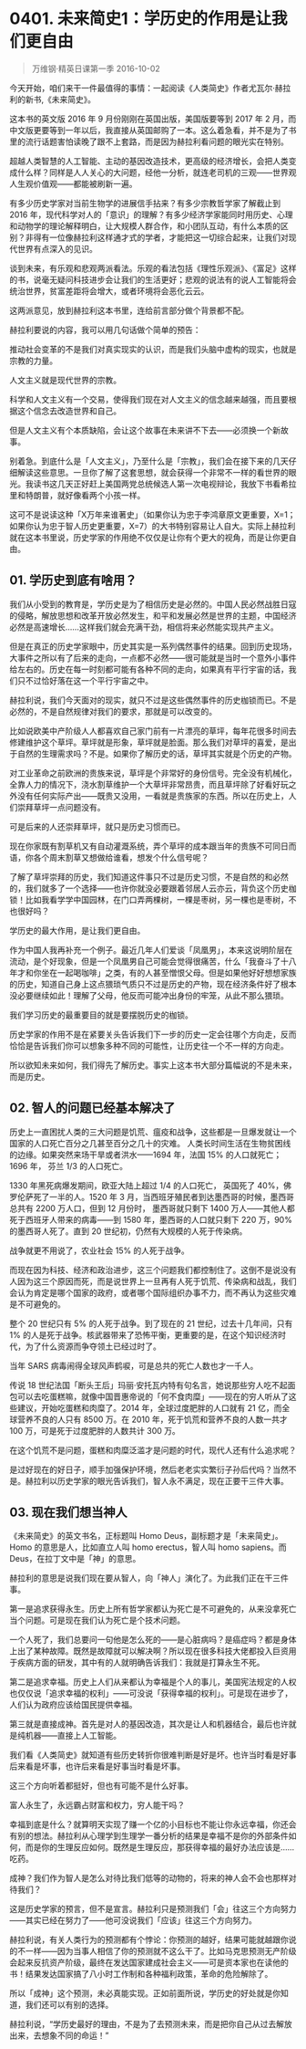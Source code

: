 # 0401. 未来简史1：学历史的作用是让我们更自由
> 万维钢·精英日课第一季
2016-10-02

今天开始，咱们来干一件最值得的事情：一起阅读《人类简史》作者尤瓦尔·赫拉利的新书,《未来简史》。

这本书的英文版 2016 年 9 月份刚刚在英国出版，美国版要等到 2017 年 2 月，而中文版更要等到一年以后，我直接从英国邮购了一本。这么着急看，并不是为了书里的流行话题害怕读晚了跟不上套路，而是因为赫拉利看问题的眼光实在特别。

超越人类智慧的人工智能、主动的基因改造技术，更高级的经济增长，会把人类变成什么样？同样是人人关心的大问题，经他一分析，就连老司机的三观——世界观人生观价值观——都能被刷新一遍。

有多少历史学家对当前生物学的进展信手拈来？有多少宗教哲学家了解截止到 2016 年，现代科学对人的「意识」的理解？有多少经济学家能同时用历史、心理和动物学的理论解释明白，让大规模人群合作，和小团队互动，有什么本质的区别？非得有一位像赫拉利这样通才式的学者，才能把这一切综合起来，让我们对现代世界有点深入的见识。

谈到未来，有乐观和悲观两派看法。乐观的看法包括《理性乐观派》、《富足》这样的书，说毫无疑问科技进步会让我们的生活更好；悲观的说法有的说人工智能将会统治世界，贫富差距将会增大，或者环境将会恶化云云。

这两派意见，放到赫拉利这本书里，连给前言部分做个背景都不配。

赫拉利要说的内容，我可以用几句话做个简单的预告：

推动社会变革的不是我们对真实现实的认识，而是我们头脑中虚构的现实，也就是宗教的力量。

人文主义就是现代世界的宗教。

科学和人文主义有一个交易，使得我们现在对人文主义的信念越来越强，而且要根据这个信念去改造世界和自己。

但是人文主义有个本质缺陷，会让这个故事在未来讲不下去——必须换一个新故事。

别着急。到底什么是「人文主义」，乃至什么是「宗教」，我们会在接下来的几天仔细解读这些意思。一旦你了解了这套思想，就会获得一个非常不一样的看世界的眼光。我读书这几天正好赶上美国两党总统候选人第一次电视辩论，我放下书看希拉里和特朗普，就好像看两个小孩一样。

这可不是说读这种「X万年来谁著史」（如果你认为忠于李鸿章原文更重要，X=1；如果你认为忠于智人历史更重要，X=7）的大书特别容易让人自大。实际上赫拉利就在这本书里说，历史学家的作用绝不仅仅是让你有个更大的视角，而是让你更自由。 

## 01. 学历史到底有啥用？

我们从小受到的教育是，学历史是为了相信历史是必然的。中国人民必然战胜日寇的侵略，解放思想和改革开放必然发生，和平和发展必然是世界的主题，中国经济必然是高速增长……这样我们就会充满干劲，相信将来必然能实现共产主义。

但是在真正的历史学家眼中，历史其实是一系列偶然事件的结果。回到历史现场，大事件之所以有了后来的走向，一点都不必然——很可能就是当时一个意外小事件给左右的。历史在每一时刻都可能有各种不同的走向，如果真有平行宇宙的话，我们只不过恰好落在这一个平行宇宙之中。

赫拉利说，我们今天面对的现实，就只不过是这些偶然事件的历史枷锁而已。不是必然的，不是自然规律对我们的要求，那就是可以改变的。

比如说欧美中产阶级人人都喜欢自己家门前有一片漂亮的草坪，每年花很多时间去修建维护这个草坪。草坪就是形象，草坪就是脸面。那么我们对草坪的喜爱，是出于自然的生理需求吗？不是。如果你了解历史的话，草坪其实就是个历史的产物。

对工业革命之前欧洲的贵族来说，草坪是个非常好的身份信号。完全没有机械化，全靠人力的情况下，浇水割草维护一个大草坪非常昂贵，而且草坪除了好看好玩之外没有任何实际产出——既贵又没用，一看就是贵族家的东西。所以在历史上，人们崇拜草坪一点问题没有。

可是后来的人还崇拜草坪，就只是历史习惯而已。

现在你家既有割草机又有自动灌溉系统，弄个草坪的成本跟当年的贵族不可同日而语，你各个周末割草又想做给谁看，想发个什么信号呢？

了解了草坪崇拜的历史，我们知道这件事只不过是历史习惯，不是自然的和必然的，我们就多了一个选择——也许你就没必要跟着邻居人云亦云，背负这个历史枷锁！比如我看学学中国园林，在门口弄两棵树，一棵是枣树，另一棵也是枣树，不也很好吗？

学历史的最大作用，是让我们更自由。

作为中国人我再补充一个例子。最近几年人们爱谈「凤凰男」，本来这说明阶层在流动，是个好现象，但是一个凤凰男自己可能会觉得很痛苦，什么「我奋斗了十八年才和你坐在一起喝咖啡」之类，有的人甚至憎恨父母。但是如果他好好想想家族的历史，知道自己身上这点猥琐气质只不过是历史的产物，现在经济条件好了根本没必要继续如此！理解了父母，他反而可能冲出身份的牢笼，从此不那么猥琐。

我们学习历史的最重要目的就是要摆脱历史的枷锁。

历史学家的作用不是在紧要关头告诉我们下一步的历史一定会往哪个方向走，反而恰恰是告诉我们你可以想象多种不同的可能性，让历史往一个不一样的方向走。

所以欲知未来如何，我们得先了解历史。事实上这本书大部分篇幅说的不是未来，而是历史。 

## 02. 智人的问题已经基本解决了

历史上一直困扰人类的三大问题是饥荒、瘟疫和战争，这些都是一旦爆发就让一个国家的人口死亡百分之几甚至百分之几十的灾难。
人类长时间生活在生物贫困线的边缘。如果突然来场干旱或者洪水——1694 年，法国 15% 的人口就死亡；1696 年， 芬兰 1/3 的人口死亡。

1330 年黑死病爆发期间，欧亚大陆上超过 1/4 的人口死亡， 英国死了 40%，佛罗伦萨死了一半的人。1520 年 3 月，当西班牙殖民者到达墨西哥的时候，墨西哥总共有 2200 万人口，但到 12 月份时， 墨西哥就只剩下 1400 万人——其他人都死于西班牙人带来的病毒——到 1580 年，墨西哥的人口就只剩下 220 万，90% 的墨西哥人死了。直到 20 世纪初，仍然有大规模的人死于传染病。

战争就更不用说了，农业社会 15% 的人死于战争。

而现在因为科技、经济和政治进步，这三个问题我们都控制住了。这倒不是说没有人因为这三个原因而死，而是说世界上一旦再有人死于饥荒、传染病和战乱，我们会认为肯定是哪个国家的政府，或者哪个国际组织办事不力，而不再认为这些灾难是不可避免的。

整个 20 世纪只有 5% 的人死于战争。到了现在的 21 世纪，过去十几年间，只有 1% 的人是死于战争。核武器带来了恐怖平衡，更重要的是，在这个知识经济时代，为了什么资源而争夺领土已经过时了。

当年 SARS 病毒闹得全球风声鹤唳，可是总共的死亡人数也才一千人。

传说 18 世纪法国「断头王后」玛丽·安托瓦内特有句名言，她说那些穷人吃不起面包可以去吃蛋糕嘛，就像中国晋惠帝说的「何不食肉糜」——现在的穷人听从了这些建议，开始吃蛋糕和肉糜了。2014 年，全球过度肥胖的人口就有 21 亿，而全球营养不良的人只有 8500 万。在 2010 年，死于饥荒和营养不良的人数一共才 100 万，可是死于过度肥胖的人数共计 300 万。

在这个饥荒不是问题，蛋糕和肉糜泛滥才是问题的时代，现代人还有什么追求呢？

是过好现在的好日子，顺手加强保护环境，然后老老实实繁衍子孙后代吗？当然不是。赫拉利以历史学家的眼光告诉我们，智人永不满足，现在正要干三件大事。

## 03. 现在我们想当神人

《未来简史》的英文书名，正标题叫 Homo Deus，副标题才是「未来简史」。Homo 的意思是人，比如直立人叫 homo erectus，智人叫 homo sapiens。而 Deus，在拉丁文中是「神」的意思。

赫拉利的意思是说我们现在要从智人，向「神人」演化了。为此我们正在干三件事。

第一是追求获得永生。历史上所有哲学家都认为死亡是不可避免的，从来没拿死亡当个问题。可是现在我们认为死亡是个技术问题。

一个人死了，我们总要问一句他是怎么死的——是心脏病吗？是癌症吗？都是身体上出了某种故障。既然是故障就可以解决啊？所以现在很多科技大佬都投入巨资用于疾病方面的研发，其中有的人就明确告诉我们：我就是打算永生不死。

第二是追求幸福。历史上人们从来都认为幸福是个人的事儿，美国宪法规定的人权也仅仅说「追求幸福的权利」——可没说「获得幸福的权利」。可是现在进步了，人们认为政府应该给国民提供幸福。

第三就是直接成神。首先是对人的基因改造，其次是让人和机器结合，最后也许就是纯机器——直接上人工智能。

我们看《人类简史》就知道有些历史转折你很难判断是好是坏。也许当时看是好事后来看是坏事，也许后来看是好事当时看是坏事。

这三个方向听着都挺好，但也有可能不是什么好事。

富人永生了，永远霸占财富和权力，穷人能干吗？

幸福到底是什么？就算明天实现了赚一个亿的小目标也不能让你永远幸福，你还会有别的想法。赫拉利从心理学到生理学一番分析的结果是幸福不是你的外部条件如何，而是你的生理反应如何。既然是生理反应，那获得幸福的最好办法应该是……吃药。

成神？我们作为智人是怎么对待比我们低等的动物的，将来的神人会不会也那样对待我们？

这是历史学家的预言，但不是宣言。赫拉利只是预测我们「会」往这三个方向努力——其实已经在努力了——他可没说我们「应该」往这三个方向努力。

赫拉利说，有关人类行为的预测都有个悖论：你预测的越好，结果可能就越跟你说的不一样——因为当事人相信了你的预测就不这么干了。比如马克思预测无产阶级会起来反抗资产阶级，最终在发达国家建成社会主义——可是资本家也在读他的书！结果发达国家搞了八小时工作制和各种福利政策，革命的危险解除了。

所以「成神」这个预测，未必真能实现。正如前面所说，学历史的好处就是你知道，我们还可以有别的选择。

赫拉利说，“学历史最好的理由，不是为了去预测未来，而是把你自己从过去解放出来，去想象不同的命运！”

